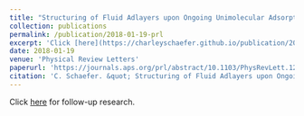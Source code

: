 ```yaml
---
title: "Structuring of Fluid Adlayers upon Ongoing Unimolecular Adsorption"
collection: publications
permalink: /publication/2018-01-19-prl
excerpt: 'Click [here](https://charleyschaefer.github.io/publication/2019-09-02-soft-matter) for follow-up research.'
date: 2018-01-19
venue: 'Physical Review Letters'
paperurl: 'https://journals.aps.org/prl/abstract/10.1103/PhysRevLett.120.036001'
citation: 'C. Schaefer. &quot; Structuring of Fluid Adlayers upon Ongoing Unimolecular Adsorption. &quot; <i>Phys. Rev. Lett.</i>.  120, 036001  (2018)'
---
```


Click [here](https://charleyschaefer.github.io/publication/2019-09-02-soft-matter) for follow-up research.
